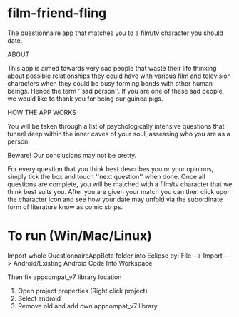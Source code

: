 film-friend-fling
=================

The questionnaire app that matches you to a film/tv character you should date.


ABOUT

This app is aimed towards very sad people that waste their life thinking about possible relationships they could have 
with various film and television characters when they could be busy forming bonds with other human beings. Hence the term 
''sad person''. If you are one of these sad people, we would like to thank you for being our guinea pigs. 

HOW THE APP WORKS

You will be taken through a list of psychologically intensive questions that tunnel deep within the inner caves 
of your soul, assessing who you are as a person.

Beware! Our conclusions may not be pretty.

For every question that you think best describes you or your opinions, simply tick the box and touch ''next question'' 
when done. Once all questions are complete, you will be matched with a film/tv character that we think best suits you. 
After you are given your match you can then click upon the character icon and see how your date may unfold via the 
subordinate form of literature know as comic strips.


<h1>To run (Win/Mac/Linux)</h1>

Import whole QuestionnaireAppBeta folder into Eclipse by:
File --> Import --> Android/Existing Android Code Into Workspace

Then fix appcompat_v7 library location
1. Open project properties (Right click project)
2. Select android
3. Remove old and add own appcompat_v7 library
